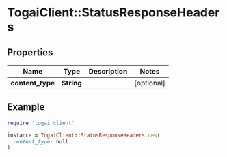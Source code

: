 # TogaiClient::StatusResponseHeaders

## Properties

| Name | Type | Description | Notes |
| ---- | ---- | ----------- | ----- |
| **content_type** | **String** |  | [optional] |

## Example

```ruby
require 'togai_client'

instance = TogaiClient::StatusResponseHeaders.new(
  content_type: null
)
```

